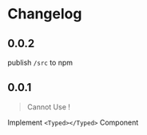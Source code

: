 # Changelog

## 0.0.2

publish `/src` to npm

## 0.0.1

> Cannot Use !

Implement `<Typed></Typed>` Component
